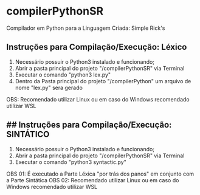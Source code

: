 # compilerPythonSR

Compilador em Python para a Linguagem Criada: Simple Rick's

## Instruções para Compilação/Execução: Léxico

1. Necessário possuir o Python3 instalado e funcionando;
2. Abrir a pasta principal do projeto "/compilerPythonSR" via Terminal
3. Executar o comando "python3 lex.py"
4. Dentro da Pasta principal do projeto "/compilerPython" um arquivo de nome "lex.py" sera gerado

OBS: Recomendado utilizar Linux ou em caso do Windows recomendado utilizar WSL

## ## Instruções para Compilação/Execução: SINTÁTICO

1. Necessário possuir o Python3 instalado e funcionando;
2. Abrir a pasta principal do projeto "/compilerPythonSR" via Terminal
3. Executar o comando "python3 syntactic.py"

OBS 01: É executado a Parte Léxica "por trás dos panos" em conjunto com a Parte Sintática
OBS 02: Recomendado utilizar Linux ou em caso do Windows recomendado utilizar WSL
